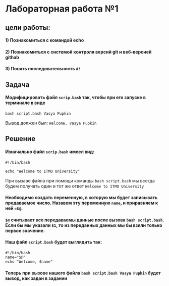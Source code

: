 # Лабораторная работа №1
## цели работы:
#### 1) Познакомиться с командой echo
#### 2) Познакомиться с системой контроля версий git и веб-версией githab
#### 3) Понять последовательность `#!`
## Задача
#### Модифицировать файл `scrip.bash` так, чтобы при его запуске в терминале в виде
```
bash script.bash Vasya Pupkin
```
Вывод должен был:
`Welcome, Vasya Pupkin`
## Решение
#### Изначально файл `scrip.bash` имеел вид:
```
#!/bin/bash

echo "Welcome to ITMO University"
```
При вызаве файла при помощи команды `bash script.bash` мы всегда будем получать один и тот же ответ `Welcome to ITMO University`
#### Необходимо создать переменную, в которую мы будет записывать предаваемое число. Назавем эту переменную `name`, и приравняем к ней `=$@`.
#### `$@` считывает все передаваемы данные после вызова `bash script.bash`. Если бы мы указали `$1`, то из переданных данных мы бы взяли только первое значение.
#### Наш файл `script.bash` будет выглядить так:
```
#!/bin/bash
name="$@"
echo "Welcome, $name"
```
#### Теперь при вызове нашего файла `bash script.bash Vasya Pupkin` будет вывод, как задан в задании
